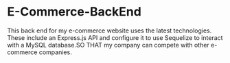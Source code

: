 # E-Commerce-BackEnd
This back end for my e-commerce website uses the latest technologies. These include an Express.js API and configure it to use Sequelize to interact with a MySQL database.SO THAT my company can compete with other e-commerce companies.

